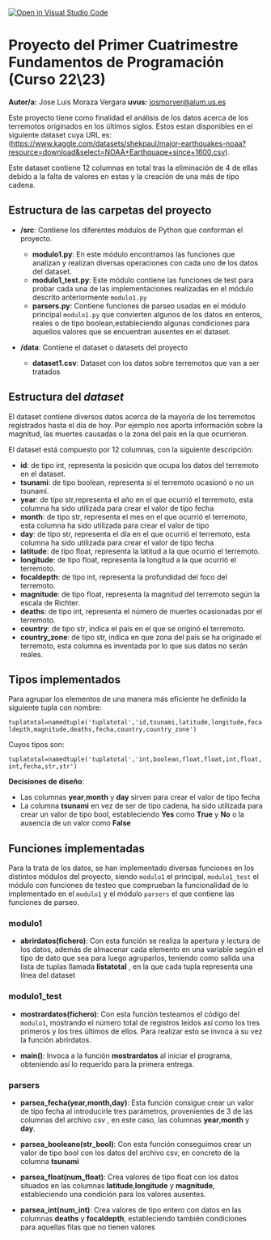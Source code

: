 [![Open in Visual Studio Code](https://classroom.github.com/assets/open-in-vscode-c66648af7eb3fe8bc4f294546bfd86ef473780cde1dea487d3c4ff354943c9ae.svg)](https://classroom.github.com/online_ide?assig**nment_repo_id=8750742&assignment_repo_type=AssignmentRepo)
# Proyecto del Primer Cuatrimestre Fundamentos de Programación (Curso  22\23)
**Autor/a:** Jose Luis Moraza Vergara   **uvus:** josmorver@alum.us.es

Este proyecto tiene como finalidad el análisis de los datos acerca de los terremotos originados en los últimos siglos. Estos estan disponibles en el siguiente dataset cuya URL es:(https://www.kaggle.com/datasets/shekpaul/major-earthquakes-noaa?resource=download&select=NOAA+Earthquaqe+since+1600.csv).

Este dataset contiene 12 columnas en total tras la eliminación de 4 de ellas debido a la falta de valores en estas y la creación de una más de tipo cadena.


## Estructura de las carpetas del proyecto

* **/src**: Contiene los diferentes módulos de Python que conforman el proyecto.
  * **modulo1.py**: En este módulo encontramos las funciones que analizan y realizan diversas operaciones con cada uno de los datos del dataset.
  * **modulo1_test.py**: Este módulo contiene las funciones de test para probar cada una de las implementaciones realizadas en el módulo descrito anteriormente `modulo1.py`
  * **parsers.py**: Contiene funciones de parseo usadas en el módulo principal `modulo1.py` que convierten algunos de los datos en enteros, reales o de tipo boolean,estableciendo algunas condiciones para aquellos valores que se encuentran ausentes en el dataset.

* **/data**: Contiene el dataset o datasets del proyecto
    * **dataset1.csv**: Dataset con los datos sobre terremotos que van a ser tratados 
   
    
## Estructura del *dataset*

El dataset contiene diversos datos acerca de la mayoría de los terremotos registrados hasta el día de hoy. Por ejemplo nos aporta información sobre la magnitud, las muertes causadas o la zona del país en la que ocurrieron.

El dataset está compuesto por 12 columnas, con la siguiente descripción:

* **id**: de tipo int, representa la posición que ocupa los datos del terremoto en el dataset.
* **tsunami**: de tipo boolean, representa si el terremoto ocasionó o no un tsunami.
* **year**: de tipo str,representa el año en el que ocurrió el terremoto, esta columna ha sido utilizada para crear el valor de tipo fecha
* **month**: de tipo str, representa el mes en el que ocurrió el terremoto, esta columna ha sido utilizada para crear el valor de tipo 
* **day**: de tipo str, representa el día en el que ocurrió el terremoto, esta columna ha sido utilizada para crear el valor de tipo fecha
* **latitude**: de tipo float, representa la latitud a la que ocurrió el terremoto.
* **longitude**: de tipo float, representa la longitud a la que ocurrió el terremoto.
* **focaldepth**: de tipo int, representa la profundidad del foco del terremoto.
* **magnitude**: de tipo float, representa la magnitud del terremoto según la escala de Richter.
* **deaths**: de tipo int, representa el número de muertes ocasionadas por el terremoto.
* **country**: de tipo str, indica el país en el que se originó el terremoto.
* **country_zone**: de tipo str, indica en que zona del país se ha originado el terremoto, esta columna es inventada por lo que sus datos no serán reales.

## **Tipos implementados**
Para agrupar los elementos de una manera más eficiente he definido la siguiente tupla con nombre:

`tuplatotal=namedtuple('tuplatotal','id,tsunami,latitude,longitude,focaldepth,magnitude,deaths,fecha,country,country_zone')`

Cuyos tipos son:

`tuplatotal=namedtuple('tuplatotal','int,boolean,float,float,int,float,int,fecha,str,str')`

**Decisiones de diseño**:
  * Las columnas **year**,**month** y **day** sirven para crear el valor de tipo fecha
  * La columna **tsunami** en vez de ser de tipo cadena, ha sido utilizada para crear un valor de tipo bool, estableciendo **Yes** como **True** y **No** o la ausencia de un valor como **False**

## **Funciones implementadas**
Para la trata de los datos, se han implementado diversas funciones en los distintos módulos del proyecto, siendo `modulo1` el principal,  `modulo1_test` el módulo con funciones de testeo que comprueban la funcionalidad de lo implementado en el `modulo1` y el módulo `parsers` el que contiene las funciones de parseo.

### **modulo1**

* **abrirdatos(fichero)**: Con esta función se realiza la apertura y lectura de los datos, además de almacenar cada elemento en una variable según el tipo de dato que sea para luego agruparlos, teniendo como salida una lista de tuplas llamada **listatotal** , en la que cada tupla representa una línea del dataset


### **modulo1_test**

* **mostrardatos(fichero)**: Con esta función testeamos el código del `modulo1`, mostrando el número total de registros leídos así como los tres primeros y los tres últimos de ellos. Para realizar esto se invoca a su vez la función abrirdatos.

* **main()**: Invoca a la función **mostrardatos** al iniciar el programa, obteniendo así lo requerido para la primera entrega.


### **parsers**

* **parsea_fecha(year,month,day)**: Esta función consigue crear un valor de tipo fecha al introducirle tres parámetros, provenientes de 3 de las columnas del archivo csv , en este caso, las columnas **year**,**month** y **day**.

* **parsea_booleano(str_bool)**: Con esta función conseguimos crear un valor de tipo bool con los datos del archivo csv, en concreto de la columna **tsunami**

* **parsea_float(num_float)**: Crea valores de tipo float con los datos situados en las columnas **latitude**,**longitude** y **magnitude**, estableciendo una condición para los valores ausentes.

* **parsea_int(num_int)**: Crea valores de tipo entero con datos en las columnas **deaths** y **focaldepth**, estableciendo también condiciones para aquellas filas que no tienen valores